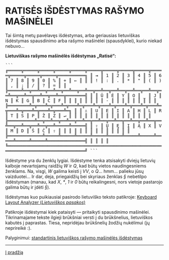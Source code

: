 
# RATISĖS IŠDĖSTYMAS RAŠYMO MAŠINĖLEI

Tai šimtą metų pavėlavęs išdėstymas, arba geriausias lietuviškas išdėstymas spausdinimo arba rašymo mašinėlei (spausdyklei), kurio niekad nebuvo...

__Lietuviškas rašymo mašinėlės išdėstymas „Ratisė“:__

<kbd>
```
╔═════╦═════╦═════╦═════╦═════╦═════╦═════╦═════╦═════╦═════╦═════╦═════╦═════╦══════════╗
║ ⇥   ║ 1   ║ 2   ║ 3   ║ 4   ║ 5   ║ 6   ║ 7   ║ 8   ║ 9   ║ 0   ║ %   ║ +   ║     ←    ║
║     ║ !   ║ :   ║ .   ║ *   ║ "   ║ (   ║ )   ║ ,   ║ ;   ║ /   ║ ?   ║ =   ║          ║
╠═════╩══╦══╩══╦══╩══╦══╩══╦══╩══╦══╩══╦══╩══╦══╩══╦══╩══╦══╩══╦══╩══╦══╩══╦══╩══╦═══════╣
║        ║ Ū   ║ Ė   ║ Y   ║ O   ║ _   ║ J   ║ N   ║ K   ║ G   ║ B   ║ C   ║ F   ║       ║
║        ║     ║     ║     ║     ║ -   ║     ║     ║     ║     ║     ║     ║     ║       ║
╠════════╩═╦═══╩═╦═══╩═╦═══╩═╦═══╩═╦═══╩═╦═══╩═╦═══╩═╦═══╩═╦═══╩═╦═══╩═╦═══╩═╦═══╩═╗     ║
║ ⇬        ║ U   ║ E   ║ I   ║ A   ║ H   ║ L   ║ R   ║ T   ║ S   ║ P   ║ Ž   ║ Z   ║  ↵  ║
║          ║     ║     ║     ║     ║     ║     ║     ║     ║     ║     ║     ║     ║     ║
╠══════════╩══╦══╩══╦══╩══╦══╩══╦══╩══╦══╩══╦══╩══╦══╩══╦══╩══╦══╩══╦══╩══╦══╩═════╩═════╣
║ ⇧           ║ Ų   ║ Ę   ║ Į   ║ Ą   ║ X   ║ V   ║ M   ║ D   ║ Š   ║ Č   ║ ⇧            ║
║             ║     ║     ║     ║     ║     ║     ║     ║     ║     ║     ║              ║
╠═════════════╩═════╩═════╩═════╩═════╩═════╩═════╩═════╩═════╩═════╩═════╩══════════════╣
║                                                                                        ║
║                                                                                        ║
╚════════════════════════════════════════════════════════════════════════════════════════╝
```
</kbd>
 
Išdėstyme yra du ženklų lygiai. Išdėstyme tenka atsisakyti dviejų lietuvių kalboje nevartojamų raidžių _W_ ir _Q_, kad būtų vietos naudingesniems ženklams. Na, visgi, _W_ galima keisti į _VV_, o _Q_... hmm... palieku jūsų vaizduotei... <!-- galima būtų lipdyti kablelį ant O --> Ir dar, deja, priegaidžių bei skyriaus ženklas _§_ nebetilpo išdėstyman (manau, kad _X_, _*_, _1_ ir _0_ būtų reikalingesni, nors vietoje pastarojo galima būtų ir įdėti _§_).

Išdėstymas kuo puikiausiai pasirodo lietuviško teksto patikroje: [Keyboard Layout Analyzer (_Lietuviškos pasakos_)](http://patorjk.com/keyboard-layout-analyzer/#/load/tSCG2h26)

Patikroje išdėstymai kiek pataisyti — pritaikyti spausdinimo mašinėlei. Tikrinamajame tekste ilgieji brūkšniai versti į du brūkšnelius, lietuviškos kabutės į paprastas. Tiesa, nepridėjau brūkšnelių žodžių nukėlimui (jų neprireikė :).

Palyginimui: [standartinis lietuviškos rašymo mašinėlės išdėstymas](https://albuck.github.io/lithuanian-keyboard-layouts/images/lt-spausdykle.svg)

-------------------------

[Į pradžią](../README.md)
